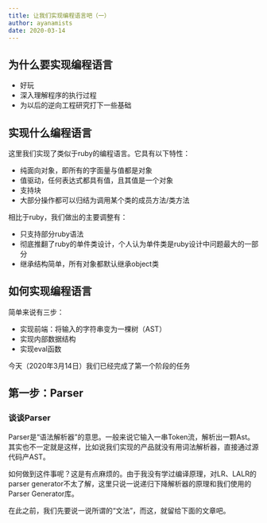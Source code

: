 ```yaml
---
title: 让我们实现编程语言吧（一）
author: ayanamists
date: 2020-03-14
---
```


## 为什么要实现编程语言

+ 好玩
+ 深入理解程序的执行过程
+ 为以后的逆向工程研究打下一些基础

## 实现什么编程语言

这里我们实现了类似于ruby的编程语言。它具有以下特性：

+ 纯面向对象，即所有的字面量与值都是对象
+ 值驱动，任何表达式都具有值，且其值是一个对象
+ 支持块
+ 大部分操作都可以归结为调用某个类的成员方法/类方法

相比于ruby，我们做出的主要调整有：

+ 只支持部分ruby语法
+ 彻底推翻了ruby的单件类设计，个人认为单件类是ruby设计中问题最大的一部分
+ 继承结构简单，所有对象都默认继承object类

## 如何实现编程语言

简单来说有三步：

+ 实现前端：将输入的字符串变为一棵树（AST）
+ 实现内部数据结构
+ 实现eval函数

今天（2020年3月14日）我们已经完成了第一个阶段的任务

## 第一步：Parser

### 谈谈Parser

Parser是“语法解析器”的意思。一般来说它输入一串Token流，解析出一颗Ast。其实也不一定就是这样，比如说我们实现的产品就没有用词法解析器，直接通过源代码产AST。

如何做到这件事呢？这是有点麻烦的。由于我没有学过编译原理，对LR、LALR的parser generator不太了解，这里只说一说递归下降解析器的原理和我们使用的Parser Generator库。

在此之前，我们先要说一说所谓的“文法”，而这，就留给下面的文章吧。